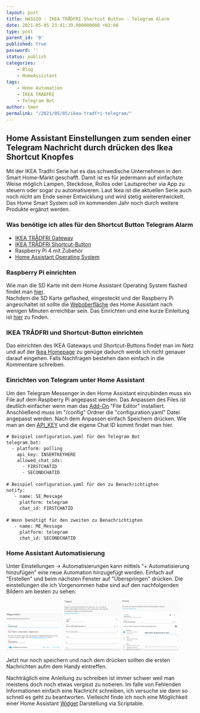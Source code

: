 ```yaml
--- 
layout: post 
title: HASSIO - IKEA TRÅDFRI Shortcut Button - Telegram Alarm 
date: 2021-05-05 23:41:39.000000000 +02:00 
type: post 
parent_id: '0' 
published: true 
password: '' 
status: publish 
categories: 
    - Blog 
    - HomeAssistant 
tags: 
    - Home Automation 
    - IKEA TRADFRI 
    - Telegram Bot 
author: Smon
permalink: "/2021/05/05/ikea-tradfri-telegram/" 
---
```


**Home Assistant Einstellungen zum senden einer Telegram Nachricht durch drücken des Ikea Shortcut Knopfes**
------------------------------------------------------------------------------------------------------------

Mit der IKEA Tradfri Serie hat es das schwedische Unternehmen in den Smart Home-Markt geschafft. Damit ist es für jedermann auf einfachste Weise möglich Lampen, Steckdose, Rollos oder Lautsprecher via App zu steuern oder sogar zu automatisieren. Laut Ikea ist die aktuellen Serie auch noch nicht am Ende seiner Entwicklung und wird stetig weiterentwickelt. Das Home Smart System soll im kommenden Jahr noch durch weitere Produkte ergänzt werden.

### **Was benötige ich alles für den Shortcut Button Telegram Alarm**

*   [IKEA TRÅDFRI Gateway](https://www.ikea.com/de/de/p/tradfri-gateway-weiss-40337806/)
*   [IKEA TRÅDFRI Shortcut-Button](https://www.ikea.com/de/de/p/tradfri-shortcut-button-weiss-40356381/)
*   Raspberry Pi 4 mit Zubehör
*   [Home Assistant Operating System](https://www.home-assistant.io/installation/raspberrypi)

### **Raspberry Pi einrichten**

Wie man die SD Karte mit dem Home Assistant Operating System flashed findet man [hier](https://www.home-assistant.io/installation/raspberrypi).  
Nachdem die SD Karte geflashed, eingesteckt und der Raspberry Pi angeschaltet ist sollte die [Weboberfläche](http://homeassistant.local:8123) des Home Assistant nach wenigen Minuten erreichbar sein. Das Einrichten und eine kurze Einleitung ist [hier](https://www.home-assistant.io/getting-started/onboarding/) zu finden.

### **IKEA TRÅDFRI und Shortcut-Button einrichten**

Das einrichten des IKEA Gateways und Shortcut-Buttons findet man im Netz und auf der [Ikea Homepage](https://www.ikea.com/at/de/customer-service/product-support/smart-lighting/app_gateway-pub8ba3ca96) zu genüge dadurch werde ich nicht genauer darauf eingehen. Falls Nachfragen bestehen dann einfach in die Kommentare schreiben.

### **Einrichten von Telegram unter Home Assistant**

Um den Telegram Messenger in den Home Assistant einzubinden muss ein File auf dem Raspberry Pi angepasst werden. Das Anpassen des Files ist deutlich einfacher wenn man das [Add-On](https://www.home-assistant.io/getting-started/configuration/) "File Editor" installiert. Anschließend muss im "/config" Ordner die "configuration.yaml" Datei angepasst werden. Nach dem Anpassen einfach Speichern drücken. Wie man an den [API\_KEY](https://sendpulse.com/knowledge-base/chatbot/create-telegram-chatbot) und die eigene Chat ID kommt findet man hier.

    # Beispiel configuration.yaml für den Telegram Bot
    telegram_bot:
      - platform: polling 
        api_key: INSERTKEYHERE
        allowed_chat_ids: 
          - FIRSTCHATID 
          - SECONDCHATID 
    
    # Beispiel configuration.yaml für den zu Benachrichtigten
    notify:
       - name: SE_Message
         platform: telegram
         chat_id: FIRSTCHATID
    
    # Wenn benötigt für den zweiten zu Benachrichtigten
       - name: ME_Message
         platform: telegram
         chat_id: SECONDCHATID 

### **Home Assistant Automatisierung**

Unter Einstellungen -> Automatisierungen kann mittels "+ Automatisierung hinzufügen" eine neue Automation hinzugefügt werden. Einfach auf "Erstellen" und beim nächsten Fenster auf "Überspringen" drücken. Die einstellungen die ich Vorgenommen habe sind auf den nachfolgenden Bildern am besten zu sehen.

<!-- ![IKEA]({{ site.baseurl }}/assets/2021/05/Bildschirmfoto-2021-05-05-um-23.03.26-1024x675.png)
![IKEA]({{ site.baseurl }}/assets/2021/05/Bildschirmfoto-2021-05-05-um-23.03.57-1024x912.png)
![IKEA]({{ site.baseurl }}/assets/2021/05/Bildschirmfoto-2021-05-05-um-23.04.31-1024x919.png) -->

<p float="left">
    <img src="/assets/2021/05/Bildschirmfoto-2021-05-05-um-23.03.26-1024x675.png" width="30%" height="30%">
    <img src="/assets/2021/05/Bildschirmfoto-2021-05-05-um-23.03.57-1024x912.png" width="30%" height="30%">
    <img src="/assets/2021/05/Bildschirmfoto-2021-05-05-um-23.04.31-1024x919.png" width="30%" height="30%">
</p>

Jetzt nur noch speichern und nach dem drücken sollten die ersten Nachrichten aufm dem Handy eintreffen.

Nachträglich eine Anleitung zu schreiben ist immer schwer weil man meistens doch noch etwas vergisst zu notieren. Im falle von Fehlenden Informationen einfach eine Nachricht schreiben, ich versuche sie dann so schnell es geht zu beantworten. Vielleicht finde ich noch eine Möglichkeit einer Home Assistant [Widget](http://elesie.de/2021/02/11/scriptable-widgets/) Darstellung via Scriptable.